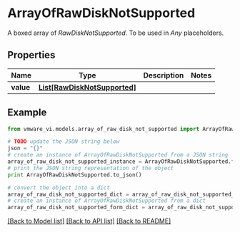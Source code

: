 # ArrayOfRawDiskNotSupported

A boxed array of *RawDiskNotSupported*. To be used in *Any* placeholders. 

## Properties
Name | Type | Description | Notes
------------ | ------------- | ------------- | -------------
**value** | [**List[RawDiskNotSupported]**](RawDiskNotSupported.md) |  | 

## Example

```python
from vmware_vi.models.array_of_raw_disk_not_supported import ArrayOfRawDiskNotSupported

# TODO update the JSON string below
json = "{}"
# create an instance of ArrayOfRawDiskNotSupported from a JSON string
array_of_raw_disk_not_supported_instance = ArrayOfRawDiskNotSupported.from_json(json)
# print the JSON string representation of the object
print ArrayOfRawDiskNotSupported.to_json()

# convert the object into a dict
array_of_raw_disk_not_supported_dict = array_of_raw_disk_not_supported_instance.to_dict()
# create an instance of ArrayOfRawDiskNotSupported from a dict
array_of_raw_disk_not_supported_form_dict = array_of_raw_disk_not_supported.from_dict(array_of_raw_disk_not_supported_dict)
```
[[Back to Model list]](../README.md#documentation-for-models) [[Back to API list]](../README.md#documentation-for-api-endpoints) [[Back to README]](../README.md)


